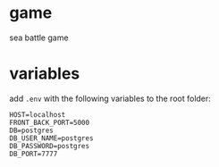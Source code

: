 # game
sea battle game

# variables

add `.env` with the following variables to the root folder:

```
HOST=localhost
FRONT_BACK_PORT=5000
DB=postgres
DB_USER_NAME=postgres
DB_PASSWORD=postgres
DB_PORT=7777
```
